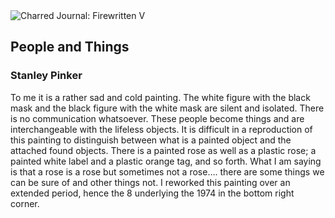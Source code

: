 <div class="artwork-of-the-day">
  <div class="container">
    <div class="img-wrapper">
      <img
        src="https://uploads2.wikiart.org/images/stanley-pinker/people-and-things.jpg"
        alt="Charred Journal: Firewritten V" />
    </div>
    <div class="artwork-detail">
      <div class="artwork-origin"> 
        <h2 class="artwork-name">People and Things</h2>
        <h3 class="artist">
          Stanley Pinker
        </h3>
      </div>
      <p class="description">
        <span class="artwork-description-text ng-binding" ng-bind-html="viewModel.ArtworkOfTheDay.Description | unsafe">To me it is a rather sad and cold painting. The white figure with the black mask and the black figure with the white mask are silent and isolated. There is no communication whatsoever. These people become things and are interchangeable with the lifeless objects. It is difficult in a reproduction of this painting to distinguish between what is a painted object and the attached found objects. There is a painted rose as well as a plastic rose; a painted white label and a plastic orange tag, and so forth. What I am saying is that a rose is a rose but sometimes not a rose…. there are some things we can be sure of and other things not. I reworked this painting over an extended period, hence the 8 underlying the 1974 in the bottom right corner.</span>
                        <div class="text-shadow-container" ng-show="showShadow" style=""></div>
      </p>
    </div>
  </div>

</div>
